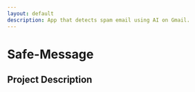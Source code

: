 ```yaml
---
layout: default
description: App that detects spam email using AI on Gmail.
---
```


# Safe-Message

## Project Description